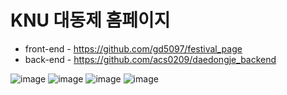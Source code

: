 # KNU 대동제 홈페이지

* front-end - https://github.com/gd5097/festival_page
* back-end - https://github.com/acs0209/daedongje_backend

![image](https://user-images.githubusercontent.com/103200144/222931577-120e2535-3004-4825-84c0-cca3af56a905.png)
![image](https://user-images.githubusercontent.com/103200144/222931607-ac91e4e2-cde7-492b-8d88-72dcd526f70d.png)
![image](https://user-images.githubusercontent.com/103200144/222931622-21603822-d3bb-4bf7-8907-90a04e9009bc.png)
![image](https://user-images.githubusercontent.com/103200144/222931626-46a4d932-4ed6-4269-81a4-b61174a518f9.png)
